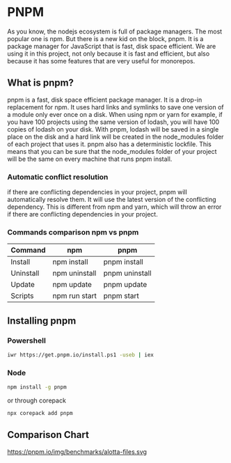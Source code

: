 # PNPM

As you know, the nodejs ecosystem is full of package managers. The most popular one is npm. But there is a new kid on the block, pnpm. It is a package manager for JavaScript that is fast, disk space efficient. We are using it in this project, not only because it is fast and efficient, but also because it has some features that are very useful for monorepos.

## What is pnpm?

pnpm is a fast, disk space efficient package manager. It is a drop-in replacement for npm. It uses hard links and symlinks to save one version of a module only ever once on a disk. When using npm or yarn for example, if you have 100 projects using the same version of lodash, you will have 100 copies of lodash on your disk. With pnpm, lodash will be saved in a single place on the disk and a hard link will be created in the node_modules folder of each project that uses it. pnpm also has a deterministic lockfile. This means that you can be sure that the node_modules folder of your project will be the same on every machine that runs pnpm install.

### Automatic conflict resolution

if there are conflicting dependencies in your project, pnpm will automatically resolve them. It will use the latest version of the conflicting dependency. This is different from npm and yarn, which will throw an error if there are conflicting dependencies in your project.

### Commands comparison npm vs pnpm

| Command | npm | pnpm |
|---------|-----|------|
| Install | npm install | pnpm install |
| Uninstall | npm uninstall | pnpm uninstall |
| Update | npm update | pnpm update |
| Scripts | npm run start | pnpm start |

## Installing pnpm

### Powershell

```bash
iwr https://get.pnpm.io/install.ps1 -useb | iex
```

### Node

```bash
npm install -g pnpm
```

or through corepack

```bash
npx corepack add pnpm
```

## Comparison Chart

https://pnpm.io/img/benchmarks/alotta-files.svg
